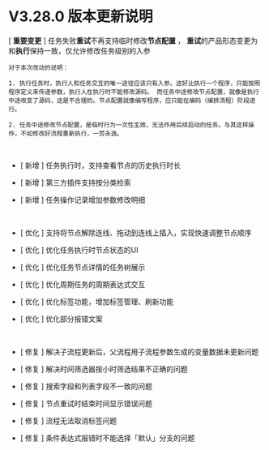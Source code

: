 # V3.28.0 版本更新说明

[ **重要变更** ]  任务失败**重试**不再支持临时修改**节点配置** ， **重试**的产品形态变更为和**执行**保持一致，仅允许修改任务级别的入参

```
对于本次改动的说明：

1. 执行任务时，执行人和任务交互的唯一途径应该只有入参。这好比执行一个程序，只能按照程序定义来传递参数，执行人在执行时不能修改源码。 而任务中途修改节点配置，就像是执行中途改变了源码，这是不合理的。节点配置就像编写程序，应只能在编码（编排流程）阶段进行。

2. 任务中途修改节点配置，是临时行为一次性生效，无法作用后续启动的任务。与其这样操作，不如修改好流程重新执行，一劳永逸。
```

  <br/>

- [ 新增 ] 任务执行时，支持查看节点的历史执行时长

- [ 新增 ] 第三方插件支持按分类检索

- [ 新增 ] 任务操作记录增加参数修改明细

  <br/>

- [ 优化 ]  支持将节点解除连线、拖动到连线上插入，实现快速调整节点顺序

- [ 优化 ]  优化任务执行时节点状态的UI

- [ 优化 ]  优化任务节点详情的任务树展示

- [ 优化 ]  优化周期任务的周期表达式交互

- [ 优化 ]  优化标签功能，增加标签管理、刷新功能

- [ 优化 ]  优化部分报错文案

    <br/>

- [ 修复 ]  解决子流程更新后，父流程用子流程参数生成的变量数据未更新问题

- [ 修复 ]  解决时间筛选器按小时筛选结果不正确的问题

- [ 修复 ] 搜索字段和列表字段不一致的问题

- [ 修复 ] 节点重试时结束时间显示错误问题

- [ 修复 ] 流程无法取消标签问题

- [ 修复 ] 条件表达式报错时不能选择「默认」分支的问题

